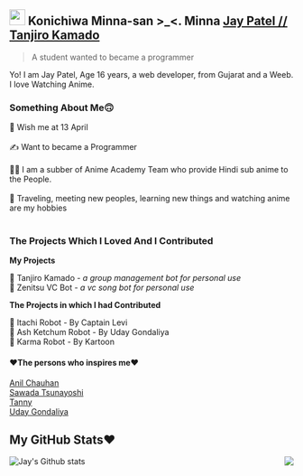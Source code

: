 ## <img src="https://user-images.githubusercontent.com/1303154/88677602-1635ba80-d120-11ea-84d8-d263ba5fc3c0.gif" width="28px"> Konichiwa Minna-san >_<. Minna [Jay Patel // Tanjiro Kamado](https://github.com/JayPatel1314)
> A student wanted to became a programmer 

Yo! I am Jay Patel, Age 16 years, a web developer, from Gujarat and a Weeb. I love Watching Anime.

### Something About Me🙃 

🎂 Wish me at 13 April </br>
</br>
✍️ Want to became a Programmer </br>
</br>
👷‍♂️ I am a subber of Anime Academy Team who provide Hindi sub anime to the People. </br>
</br>
🚅 Traveling, meeting new peoples, learning new things and watching anime are my hobbies </br>
</br>

### The Projects Which I Loved And I Contributed
**My Projects**

🤖 Tanjiro Kamado - *a group management bot for personal use* </br>
🤖 Zenitsu VC Bot - *a vc song bot for personal use* </br>

**The Projects in which I had Contributed**

🤖 Itachi Robot - By Captain Levi </br>
🤖 Ash Ketchum Robot - By Uday Gondaliya </br>
🤖 Karma Robot - By Kartoon </br>

#### **❤️The persons who inspires me❤️**
[Anil Chauhan](https://github.com/meanii) </br>
[Sawada Tsunayoshi](https://github.com/TsunayoshiSawada) </br>
[Tanny](https://github.com/AmTanny) </br>
[Uday Gondaliya](https://github.com/Uday0011) </br>

## My GitHub Stats❤️
![Jay's Github stats](https://github-readme-stats.vercel.app/api?username=JayPatel1314&show_icons=true&theme=tokyonight)
<img align="right" src="https://github-readme-stats.vercel.app/api/top-langs/?username=JayPatel1314&theme=tokyonight&hide=batchfile">

